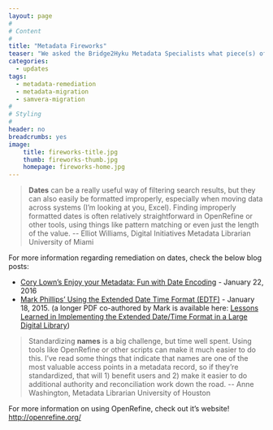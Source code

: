 ```yaml
---
layout: page
#
# Content
#
title: "Metadata Fireworks"
teaser: "We asked the Bridge2Hyku Metadata Specialists what piece(s) of metadata offered the most “bang for the buck” to remediate. Here’s what they said."
categories:
  - updates
tags:
  - metadata-remediation
  - metadata-migration
  - samvera-migration
#
# Styling
#
header: no
breadcrumbs: yes
image:
    title: fireworks-title.jpg
    thumb: fireworks-thumb.jpg
    homepage: fireworks-home.jpg
---
```


> <strong>Dates</strong> can be a really useful way of filtering search results, but they can also easily be formatted improperly, especially when moving data across systems (I’m looking at you, Excel).  Finding improperly formatted dates is often relatively straightforward in OpenRefine or other tools, using things like pattern matching or even just the length of the value. -- Elliot Williams, Digital Initiatives Metadata Librarian University of Miami 

For more information regarding remediation on dates, check the below blog posts:   
<ul><li><a href="https://blogs.library.duke.edu/bitstreams/2016/01/22/enjoy-your-metadata-fun-with-date-encoding/">Cory Lown’s Enjoy your Metadata: Fun with Date Encoding</a> - January 22, 2016</li>

<li><a href="https://vphill.com/journal/post/4112/">Mark Phillips’ Using the Extended Date Time Format (EDTF)</a> - January 18, 2015.
(a longer PDF co-authored by Mark is available here: <a href="http://dcpapers.dublincore.org/pubs/article/download/3671/1894">Lessons Learned in Implementing the Extended Date/Time Format in a Large Digital Library</a>)</li></ul>


> Standardizing <strong>names</strong> is a big challenge, but time well spent. Using tools like OpenRefine or other scripts can make it much easier to do this. I’ve read some things that indicate that names are one of the most valuable access points in a metadata record, so if they’re standardized, that will 1) benefit users and 2) make it easier to do additional authority and reconciliation work down the road. -- Anne Washington, Metadata Librarian University of Houston

For more information on using OpenRefine, check out it’s website! <a href="http://openrefine.org/">http://openrefine.org/</a>


